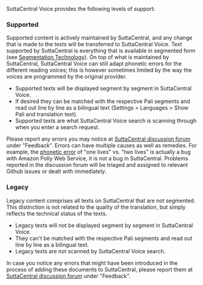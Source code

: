 SuttaCentral Voice provides the following levels of support:

### Supported
Supported content is actively maintained by SuttaCentral, and any change that is made to the texts will be transferred to SuttaCentral Voice. Text supported by SuttaCentral is everything that is available in segmented form (see [Segmentation Technology]()). On top of what is maintained by SuttaCentral, SuttaCentral Voice can still adapt phonetic errors for the different reading voices; this is however sometimes limited by the way the voices are programmed by the original provider.

* Supported texts will be displayed segment by segment in SuttaCentral Voice.
* If desired they can be matched with the respective Pali segments and read out line by line as a bilingual text (Settings > Languages > Show Pali and translation text).
* Supported texts are what SuttaCentral Voice search is scanning through when you enter a search request.

Please report any errors you may notice at [SuttaCentral discussion forum](https://discourse.suttacentral.net) under "Feedback". Errors can have multiple causes as well as remedies. For example, the [phonetic error](https://github.com/sc-voice/sc-voice/issues/1) of "one lives" vs. "two lives" is actually a bug with Amazon Polly Web Service, it is not a bug in SuttaCentral. Problems reported in the discussion forum will be triaged and assigned to relevant Github issues or dealt with immediately.

### Legacy
Legacy content comprises all texts on SuttaCentral that are not segmented. This distinction is not related to the quality of the translation, but simply reflects the technical status of the texts.

* Legacy texts will not be displayed segment by segment in SuttaCentral Voice.
* They can't be matched with the respective Pali segments and read out line by line as a bilingual text.
* Legacy texts are not scanned by SuttaCentral Voice search.

In case you notice any errors that might have been introduced in the process of adding these documents to SuttaCentral, please report them at [SuttaCentral discussion forum](https://discourse.suttacentral.net/) under "Feedback".
